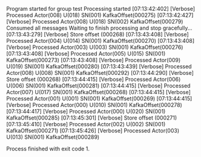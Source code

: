 Program started for group test
Processing started
[07:13:42:402] [Verbose] Processed Actor(008) U(018) SN(001) KafkaOffset(000275)
[07:13:42:427] [Verbose] Processed Actor(008) U(018) SN(002) KafkaOffset(000279)
Consumed all messages
Waiting to finish processing and stop gracefully...
[07:13:43:279] [Verbose] Store offset (000268)
[07:13:43:408] [Verbose] Processed Actor(004) U(014) SN(001) KafkaOffset(000270)
[07:13:43:408] [Verbose] Processed Actor(003) U(003) SN(001) KafkaOffset(000276)
[07:13:43:408] [Verbose] Processed Actor(005) U(015) SN(001) KafkaOffset(000273)
[07:13:43:408] [Verbose] Processed Actor(009) U(019) SN(001) KafkaOffset(000280)
[07:13:43:439] [Verbose] Processed Actor(008) U(008) SN(001) KafkaOffset(000292)
[07:13:44:290] [Verbose] Store offset (000268)
[07:13:44:415] [Verbose] Processed Actor(006) U(006) SN(001) KafkaOffset(000281)
[07:13:44:415] [Verbose] Processed Actor(007) U(017) SN(001) KafkaOffset(000268)
[07:13:44:415] [Verbose] Processed Actor(001) U(001) SN(001) KafkaOffset(000269)
[07:13:44:415] [Verbose] Processed Actor(000) U(010) SN(001) KafkaOffset(000278)
[07:13:44:417] [Verbose] Processed Actor(000) U(020) SN(001) KafkaOffset(000285)
[07:13:45:301] [Verbose] Store offset (000271)
[07:13:45:410] [Verbose] Processed Actor(002) U(002) SN(001) KafkaOffset(000271)
[07:13:45:426] [Verbose] Processed Actor(003) U(013) SN(001) KafkaOffset(000289)

Process finished with exit code 1.
